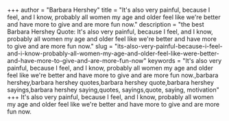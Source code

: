 +++
author = "Barbara Hershey"
title = "It's also very painful, because I feel, and I know, probably all women my age and older feel like we're better and have more to give and are more fun now."
description = "the best Barbara Hershey Quote: It's also very painful, because I feel, and I know, probably all women my age and older feel like we're better and have more to give and are more fun now."
slug = "its-also-very-painful-because-i-feel-and-i-know-probably-all-women-my-age-and-older-feel-like-were-better-and-have-more-to-give-and-are-more-fun-now"
keywords = "It's also very painful, because I feel, and I know, probably all women my age and older feel like we're better and have more to give and are more fun now.,barbara hershey,barbara hershey quotes,barbara hershey quote,barbara hershey sayings,barbara hershey saying,quotes, sayings,quote, saying, motivation"
+++
It's also very painful, because I feel, and I know, probably all women my age and older feel like we're better and have more to give and are more fun now.
